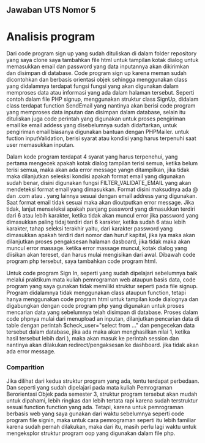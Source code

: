 ## Jawaban UTS Nomor 5
# Analisis program
<p>
    Dari code program sign up yang sudah dituliskan di dalam folder repository yang saya clone saya tambahkan file html untuk tampilan kotak dialog untuk memasukkan email dan password yang data inputannya akan dikirimkan dan disimpan di database. Code program sign up karena meman sudah dicontohkan dan berbasis orientasi objek sehingga menggunakan class yang didalamnya terdapat fungsi fungsi yang akan digunakan dalam memproses data atau informasi yang ada dalam halaman tersebut. Seperti contoh dalam file PHP signup, menggunakan struktur class SignUp, didalam class terdapat function SendEmail yang nantinya akan berisi code program yang memproses data inputan dan disimpan dalam database, selain itu dituliskan juga code perintah yang digunakan untuk proses pengiriman email ke email addess yang disebelumnya sudah didaftarkan, untuk pengiriman email biasanya digunakan bantuan dengan PHPMailer. untuk fuction inputValidation, berisi syarat atau kondisi yang harus terpenuhi saat user memasukkan inputan.
</p>

<p>
    Dalam kode program terdapat 4 syarat yang harus terpenehui, yang pertama mengecek apakah kotak dialog tampilan terisi semua, ketika belum terisi semua, maka akan ada error message yangn ditampilkan, jika tidak maka dilanjutkan selesksi kondisi apakah format email yang digunakan sudah benar, disini digunakan fungsi FILTER_VALIDATE_EMAIL yang akan mendeteksi format email yang dimasukkan. Format disini maksudnya ada @ dan .com atau . yang lainnya sesuai dengan email address yang digunakan. Saat format email tidak sesuai maka akan dioutputkan error message. Jika tidak, lanjut menseleksi apakah panjang password yang dimasukkan terdiri dari 6 atau lebih karakter, ketika tidak akan muncul error jika password yang dimasukkan paling tidaj terdiri dari 6 karakter, ketika sudah 6 atau lebih karakter, tahap seleksi terakhir yaitu, dari karakter password yang dimasukkan apakah terdiri dari nomor dan huruf kapital, jika iya maka akan dilanjutkan proses pengaksesan halaman dasboard, jika tidak maka akan muncul error massage. ketika error massage muncul, kotak dialog yang diisikan akan tereset, dan harus mulai mengisikan dari awal. Dibawah code program php tersebut, saya tambahkan code program html.
</p>


<p>
    Untuk code program Sign In, seperti yang sudah dipelajari sebelumnya baik melalui praktikum mata kuliah pemrograman web ataupun basis data, code program yang saya gunakan tidak memiliki struktur seperti pada file signup. Program didalamnya tidak menggunakan class ataupun function, tetapi hanya menggunakan code program html untuk tampilan kode dialognya dan digabungkan dengan code program php yang digunakan untuk proses mencarian data yang sebelumnya telah disimpan di database. Proses dalam code phpnya mulai dari menupload an inputan, dilanjutkan pencarian data di table dengan perintah $check_user="select from ..." dan pengecekan data tersebut dalam database, jika ada maka akan menghasilkan nilai 1, ketika hasil tersebut lebih dari ), maka akan masuk ke perintah session dan nantinya akan dilakukan redirect/pengaksesan ke dashboard. jika tidak akan ada error message. 
</p>


### Comparition
<p>
    Jika dilihat dari kedua struktur program yang ada, tentu terdapat perbedaan. Dan seperti yang sudah dipelajari pada mata kuliah Pemrograman Berorientasi Objek pada semester 3, struktur program tersebut akan mudah untuk dipahami, lebih ringkas dan lebih tertata rapi karena sudah terstruktur sesuai function function yang ada. Tetapi, karena untuk pemrograman berbasis web yang saya gunakan dari waktu sebelumnya seperti code program file signin, maka untuk cara pemrograman seperti itu lebih familiar karena sudah pernah dilakukan, maka dari itu, masih perlu lagi waktu untuk mengeksplor struktur program oop yang digunakan dalam file php.
</p>